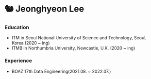 # 🐿 Jeonghyeon Lee

### Education
- ITM in Seoul National University of Science and Technology, Seoul, Korea (2020 ~ ing)
- ITMB in Northumbria University, Newcastle, U.K. (2020 ~ ing)

### Experience
- BOAZ 17th Data Engineering(2021.08. ~ 2022.07.)
